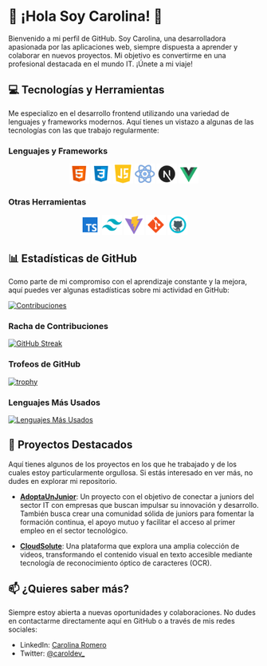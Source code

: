 # 🌟 ¡Hola Soy Carolina! 🚀

Bienvenido a mi perfil de GitHub. Soy Carolina, una desarrolladora apasionada por las aplicaciones web, siempre dispuesta a aprender y colaborar en nuevos proyectos. Mi objetivo es convertirme en una profesional destacada en el mundo IT. ¡Únete a mi viaje!

## 💻 Tecnologías y Herramientas

Me especializo en el desarrollo frontend utilizando una variedad de lenguajes y frameworks modernos. Aquí tienes un vistazo a algunas de las tecnologías con las que trabajo regularmente:

### Lenguajes y Frameworks
<p align="center">
  <img src="https://github.com/Carol-88/Carol-88/blob/main/html.png" alt="HTML" width="40" height="40">
  <img src="https://github.com/Carol-88/Carol-88/blob/main/css.png" alt="CSS" width="40" height="40">
  <img src="https://github.com/Carol-88/Carol-88/blob/main/js.png" alt="JavaScript" width="40" height="40">
  <img src="https://github.com/Carol-88/Carol-88/blob/main/react.png" alt="React" width="40" height="40">
  <img src="https://github.com/Carol-88/Carol-88/blob/main/nextjs.png" alt="NextJS" width="40" height="40">
  <img src="https://github.com/Carol-88/Carol-88/blob/main/vuejs.png" alt="VueJS" width="40" height="40">
</p>

### Otras Herramientas
<p align="center">
  <img src="https://github.com/Carol-88/Carol-88/blob/main/ts.png" alt="TypeScript" width="40" height="40">
  <img src="https://github.com/Carol-88/Carol-88/blob/main/tailwind.png" alt="TailwindCSS" width="40" height="40">
  <img src="https://github.com/Carol-88/Carol-88/blob/main/vite.png" alt="Vite" width="40" height="40">
  <img src="https://github.com/Carol-88/Carol-88/blob/main/git.png" alt="Git" width="40" height="40">
  <img src="https://github.com/Carol-88/Carol-88/blob/main/github.png" alt="GitHub" width="40" height="40">
</p>

## 📊 Estadísticas de GitHub

Como parte de mi compromiso con el aprendizaje constante y la mejora, aquí puedes ver algunas estadísticas sobre mi actividad en GitHub:

[![Contribuciones](https://github-readme-stats.vercel.app/api?username=Carol-88&show_icons=true&theme=radical)](https://github.com/anuraghazra/github-readme-stats)

### Racha de Contribuciones

[![GitHub Streak](https://github-readme-streak-stats.herokuapp.com/?user=Carol-88&theme=dark)](https://git.io/streak-stats)

### Trofeos de GitHub

[![trophy](https://github-profile-trophy.vercel.app/?username=Carol-88&theme=nord&no-frame=true&column=-1)](https://github.com/ryo-ma/github-profile-trophy)

### Lenguajes Más Usados

[![Lenguajes Más Usados](https://github-readme-stats.vercel.app/api/top-langs/?username=Carol-88&layout=compact&theme=radical)](https://github.com/anuraghazra/github-readme-stats)

## 🚀 Proyectos Destacados

Aquí tienes algunos de los proyectos en los que he trabajado y de los cuales estoy particularmente orgullosa. Si estás interesado en ver más, no dudes en explorar mi repositorio.

- **[AdoptaUnJunior](https://adoptaunjunior.es/)**: Un proyecto con el objetivo de conectar a juniors del sector IT con empresas que buscan impulsar su innovación y desarrollo. También busca crear una comunidad sólida de juniors para fomentar la formación continua, el apoyo mutuo y facilitar el acceso al primer empleo en el sector tecnológico.
  
- **[CloudSolute](https://cloudsolute.net/)**: Una plataforma que explora una amplia colección de videos, transformando el contenido visual en texto accesible mediante tecnología de reconocimiento óptico de caracteres (OCR).

## 📫 ¿Quieres saber más?

Siempre estoy abierta a nuevas oportunidades y colaboraciones. No dudes en contactarme directamente aquí en GitHub o a través de mis redes sociales:

- LinkedIn: [Carolina Romero](https://www.linkedin.com/in/carolina-romero-c/)
- Twitter: [@caroldev_](https://twitter.com/caroldev_)
